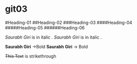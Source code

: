 # git03
<!-- i don't have any project to write the readme file to describe discription and related instructions and also this is for learning purpose so i write codes for everything that i learn from the atteched video .-->

<!-- Headings (H1 - H6)/ markup language has some headings h1 to h6 . h1 is the largest heading and h6 is the smallest heading  -->

#Heading-01
##Heading-02
###Heading-03
####Heading-04
#####Heading-05
######Heading-06

<!-- if we want to write some text/words in differnt form(like italic) , so we have to follow some instruction that shows in next 2-3 lines -->

*Saurabh Giri* is in italic .
_Saurabh Giri_ is in italic .

<!-- for strong and bold text -->

**Saurabh Giri** ->Bold 
__Saurabh Giri__ -> Bold

<!-- Strikethrough -->
~~This Text~~ is strikethrough 

<!-- Horizontal Rule-->


 




